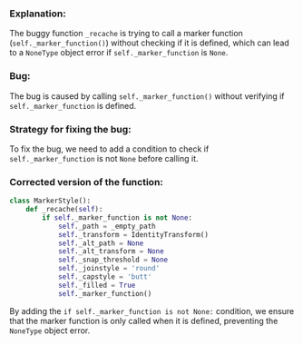 ### Explanation:
The buggy function `_recache` is trying to call a marker function (`self._marker_function()`) without checking if it is defined, which can lead to a `NoneType` object error if `self._marker_function` is `None`.

### Bug:
The bug is caused by calling `self._marker_function()` without verifying if `self._marker_function` is defined.

### Strategy for fixing the bug:
To fix the bug, we need to add a condition to check if `self._marker_function` is not `None` before calling it.

### Corrected version of the function:

```python
class MarkerStyle():
    def _recache(self):
        if self._marker_function is not None:
            self._path = _empty_path
            self._transform = IdentityTransform()
            self._alt_path = None
            self._alt_transform = None
            self._snap_threshold = None
            self._joinstyle = 'round'
            self._capstyle = 'butt'
            self._filled = True
            self._marker_function()
``` 

By adding the `if self._marker_function is not None:` condition, we ensure that the marker function is only called when it is defined, preventing the `NoneType` object error.